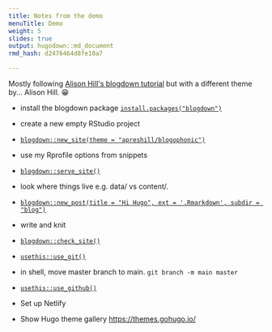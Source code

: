 ```yaml
---
title: Notes from the demo
menuTitle: Demo
weight: 5
slides: true
output: hugodown::md_document
rmd_hash: d2476464d8fe10a7

---
```


Mostly following [Alison Hill's blogdown tutorial](https://alison.rbind.io/post/new-year-new-blogdown/) but with a different theme by... Alison Hill. :grin:

-   install the blogdown package [`install.packages("blogdown")`](https://rdrr.io/r/utils/install.packages.html)

-   create a new empty RStudio project

-   [`blogdown::new_site(theme = "apreshill/blogophonic")`](https://rdrr.io/pkg/blogdown/man/hugo_cmd.html)

-   use my Rprofile options from snippets

-   [`blogdown::serve_site()`](https://rdrr.io/pkg/blogdown/man/serve_site.html)

-   look where things live e.g. data/ vs content/.

-   [`blogdown::new_post(title = "Hi Hugo", ext = '.Rmarkdown', subdir = "blog")`](https://rdrr.io/pkg/blogdown/man/hugo_cmd.html)

-   write and knit

-   [`blogdown::check_site()`](https://rdrr.io/pkg/blogdown/man/check_site.html)

-   [`usethis::use_git()`](https://usethis.r-lib.org/reference/use_git.html)

-   in shell, move master branch to main. `git branch -m main master`

-   [`usethis::use_github()`](https://usethis.r-lib.org/reference/use_github.html)

-   Set up Netlify

-   Show Hugo theme gallery <a href="https://themes.gohugo.io/" class="uri">https://themes.gohugo.io/</a>

